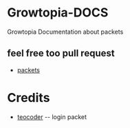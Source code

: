# Growtopia-DOCS
Growtopia Documentation about packets

## feel free too pull request

* [packets](packets/packets.md)

# Credits
- [teocoder](https://github.com/teocoder) -- login packet
